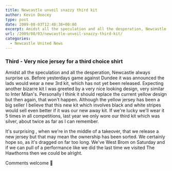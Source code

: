 ```yaml
---
title: Newcastle unveil snazzy third kit
author: Kevin Doocey
type: post
date: 2009-08-03T12:48:38+00:00
excerpt: Amidst all the speculation and all the desperation, Newcastle always surprise us. Before yesterdays game against Dundee it was announced
url: /2009/08/03/newcastle-unveil-snazzy-third-kit/
categories:
  - Newcastle United News
---
```


### Third - Very nice jersey for a third choice shirt

Amidst all the speculation and all the desperation, Newcastle always surprise us. Before yesterdays game against Dundee it was announced the lads would wear a new 3rd kit, which has not yet  been released. Expecting another bizarre kit I was greeted by a very nice looking design, very similar to Inter Milan's. Personally I think it should replace the current yellow design but then again, that won't happen. Although the yellow jersey has been a big seller I believe that this new kit which involves black and white stripes would sell even better if it was our new away kit. If we're lucky we'll wear it 5 times in all competitions, last year we only wore our third kit which was silver, about twice as far as I can remember.

It's surprising , when we're in the middle of a takeover, that we release a new jersey but that may mean the ownership has been sorted. We certainly hope so, as it's dragged on far too long. We've West Brom on Saturday and if we can pull of a performance like we did the last time we visited The Hawthorns then we could be alright.

Comments welcome 🙂
